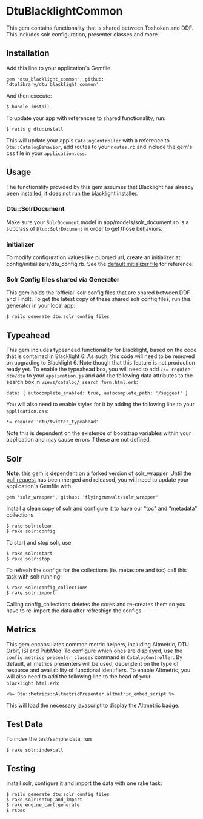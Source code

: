 # DtuBlacklightCommon

This gem contains functionality that is shared between Toshokan and DDF. This includes solr configuration, presenter classes and more.

## Installation

Add this line to your application's Gemfile:

    gem 'dtu_blacklight_common', github: 'dtulibrary/dtu_blacklight_common'

And then execute:

    $ bundle install
    
To update your app with references to shared functionality, run: 
    
    $ rails g dtu:install
    
This will update your app's `CatalogController` with a reference to `Dtu::CatalogBehavior`, add routes to your `routes.rb` and include the gem's css file in your `application.css`.
    
## Usage

The functionality provided by this gem assumes that Blacklight has already been installed, it does not run the blacklight installer.

### Dtu::SolrDocument

Make sure your `SolrDocument` model in app/models/solr_document.rb is a subclass of `Dtu::SolrDocument` in order to get those behaviors.

### Initializer

To modify configuration values like pubmed url, create an initializer at config/initializers/dtu_config.rb.  See the [default initializer file](../config/initializers/dtu_config.rb) for reference.

### Solr Config files shared via Generator

This gem holds the 'official' solr config files that are shared between DDF and FindIt. To get the latest copy of these shared solr config files, run this generator in your local app:

    $ rails generate dtu:solr_config_files
    
## Typeahead

This gem includes typeahead functionality for Blacklight, based on the code that is contained in Blacklight 6. As such, this code will need to be removed on upgrading to Blacklight 6. Note though that this feature is not production ready yet.
To enable the typeahead box, you will need to add `//= require dtu/dtu` to your `application.js` and add the following data attributes to the search box in `views/catalog/_search_form.html.erb`:

    data: { autocomplete_enabled: true, autocomplete_path: '/suggest' }
    
You will also need to enable styles for it by adding the following line to your `application.css`:

    *= require 'dtu/twitter_typeahead'
    
Note this is dependent on the existence of bootstrap variables within your application and may cause errors if these are not defined.

## Solr

**Note**: this gem is dependent on a forked version of solr_wrapper. Until the [pull request](https://github.com/cbeer/solr_wrapper/pull/14)  has been merged and released, you will need to update your application's Gemfile with: 
    
    gem 'solr_wrapper', github: 'flyingzumwalt/solr_wrapper' 

Install a clean copy of solr and configure it to have our "toc" and "metadata" collections

    $ rake solr:clean
    $ rake solr:config

To start and stop solr, use

    $ rake solr:start    
    $ rake solr:stop
    
To refresh the configs for the collections (ie. metastore and toc) call this task with solr running:

    $ rake solr:config_collections
    $ rake solr:import

Calling config_collections deletes the cores and re-creates them so you have to re-import the data after refreshign the configs.

## Metrics

This gem encapsulates common metric helpers, including Altmetric, DTU Orbit, ISI and PubMed. To configure which ones are displayed, use the `config.metrics_presenter_classes` command in `CatalogController`. By default, all metrics presenters will be used, dependent on the type of resource and availability of functional identifiers. 
To enable Altmetric, you will also need to add the following line to the head of your `blacklight.html.erb`:
    
    <%= Dtu::Metrics::AltmetricPresenter.altmetric_embed_script %>
    
This will load the necessary javascript to display the Altmetric badge.

## Test Data

To index the test/sample data, run

    $ rake solr:index:all

## Testing

Install solr, configure it and import the data with one rake task: 
    
    $ rails generate dtu:solr_config_files
    $ rake solr:setup_and_import
    $ rake engine_cart:generate
    $ rspec
